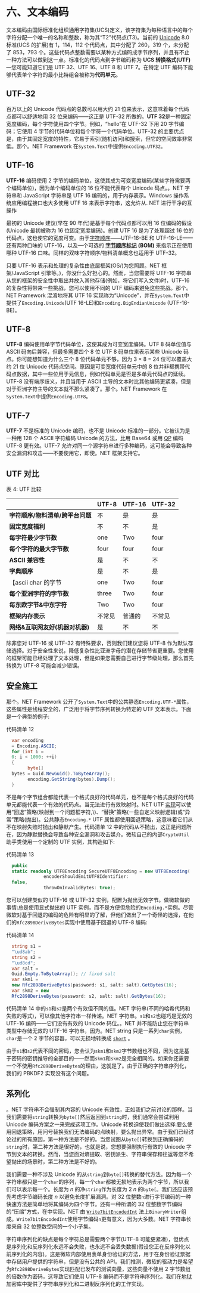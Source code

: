 # 六、文本编码

文本编码由国际标准化组织通用字符集(UCS)定义，该字符集为每种语言中的每个字符分配一个唯一的名称和整数，称为其“T2”代码点(T3)。当前的 [Unicode](http://unicode.org/) 8.0 标准(UCS 的扩展)有 1，114，112 个代码点，其中分配了 260，319 个，未分配了 853，793 个。这些代码点整数需要以某种方式编码成字节序列，并且有不止一种方法可以做到这一点。标准化的代码点到字节编码称为 **UCS 转换格式(UTF)**—您可能知道它们是 UTF 32、UTF 16、UTF 8 和 UTF 7。在特定 UTF 编码下能够代表单个字符的最小比特组合被称为**代码单元**。

## UTF-32

百万以上的 Unicode 代码点的总数可以用大约 21 位来表示，这意味着每个代码点都可以舒适地用 32 位来编码——这正是 UTF-32 所做的。**UTF 32**是一种固定宽度编码，每个字符使用四个字节。例如，“hello”在 UTF-32 下用 20 字节编码；它使用 4 字节的代码单位和每个字符一个代码单位。UTF-32 的主要优点是，由于其固定宽度的特性，它易于索引(随机访问)和搜索，但它的空间效率非常低。那个。NET Framework 在`System.Text`中提供`Encoding.UTF32`。

## UTF-16

**UTF-16** 编码使用 2 字节的编码单位，这使其成为可变宽度编码(某些字符需要两个编码单位)，因为单个编码单位的 16 位不能代表每个 Unicode 码点。。NET 字符串和 JavaScript 字符串是 UTF 16 编码的，用于内存表示。Windows 操作系统应用编程接口也大多使用 UTF 16 来表示字符串，这允许从. NET 进行干净的互操作

最初的 Unicode 建议(早在 90 年代)是基于每个代码点都可以用 16 位编码的假设(Unicode 最初被称为 16 位固定宽度编码)。创建 UTF 16 是为了处理超过 16 位的代码点，这也使它的宽度可变。由于[字符顺序](http://en.wikipedia.org/wiki/Endianness)——UTF-16-BE 和 UTF-16-LE——还有两种口味的 UTF-16，以及一个可选的 [**字节顺序标记**](http://en.wikipedia.org/wiki/Byte_Order_Mark) **(BOM)** 来指示正在使用哪种 UTF-16 口味。同样的双味字符顺序/物料清单概念也适用于 UTF-32。

只要 UTF-16 表示和处理的复杂性由底层框架(OS/)为您照顾。NET 框架/JavaScript 引擎等。)，你没什么好担心的。然而，当您需要将 UTF-16 字符串从您的框架的安全性中取出并放入其他存储(例如，将它们写入文件)时，UTF-16 的复杂性将带来一些挑战，您可以使用不同的 UTF 编码来避免这些挑战。那个。NET Framework 混淆地将其 UTF 16 实现称为“Unicode”，并在`System.Text`中提供了`Encoding.Unicode`(UTF 16-LE)和`Encoding.BigEndianUnicode` (UTF-16-BE)。

## UTF-8

**UTF-8** 编码使用单字节代码单位，这使其成为可变宽度编码。UTF 8 码单位值与 ASCII 码向后兼容，但最多需要四个 8 位 UTF 8 码单位来表示某些 Unicode 码点。你可能想知道为什么三个 8 位代码单元不够，因为 3 × 8 = 24 位可以覆盖大约 21 位 Unicode 代码点空间。原因是可变宽度代码单元中的 8 位并非都携带代码点数据，其中一些位用于元信息，例如代码单元是否是多单元代码点的延续。UTF-8 没有端序歧义，并且当用于 ASCII 主导的文本时比其他编码更紧凑，但是对于亚洲字符主导的文本就不那么紧凑了。那个。NET Framework 在`System.Text`中提供`Encoding.UTF8`。

## UTF-7

**UTF-7** 不是标准的 Unicode 编码，也不是 Unicode 标准的一部分。它被认为是一种用 128 个 ASCII 字符编码 Unicode 的方法，比用 Base64 或用 [QP](http://en.wikipedia.org/wiki/Quoted-printable) 编码 UTF-8 更有效。UTF-7 允许对同一个源字符串进行多种编码，这可能会导致各种安全漏洞和攻击——不要使用它，即使。NET 框架支持它。

## UTF 对比

表 4: UTF 比较

|  | UTF-8 | UTF-16 | UTF-32 |
| --- | --- | --- | --- |
| **字符顺序/物料清单/跨平台问题** | 不 | 是 | 是 |
| **固定宽度福利** | 不 | 不 | 是 |
| **每字符最少字节数** | one | Two | four |
| **每个字符的最大字节数** | four | four | four |
| **ASCII 兼容性** | 是 | 不 | 不 |
| **字典顺序** | 是 | 不 | 是 |
| 【ascii char 的字节 | one | Two | four |
| **每个亚洲字符的字节数** | three | Two | four |
| **每东欧字节&中东字符** | Two | Two | four |
| **框架内存表示** | 不常见 | 普通的 | 不常见 |
| **网络&互联网友好(机器对机器)** | 是 | 不 | 不 |

除非您对 UTF-16 或 UTF-32 有特殊要求，否则我们建议您将 UTF-8 作为默认存储选择。对于安全性来说，降低复杂性比亚洲字母的潜在存储节省更重要。您使用的框架可能已经处理了文本处理，但是如果您需要自己进行字节级处理，那么首先转换为 UTF-8 可能会减少错误。

## 安全施工

那个。NET Framework 公开了`System.Text`中的公共静态`Encoding.UTF-*`属性，这些属性是线程安全的，广泛用于将字节序列转换为特定的 UTF 文本表示。下面是一个典型的例子:

代码清单 12

```cs
  var encoding
  = Encoding.ASCII;
  for (int i =
  0; i < 1000; ++i)
  {
        byte[]
  bytes = Guid.NewGuid().ToByteArray();
        encoding.GetString(bytes).Dump();
  }

```

不是每个字节组合都能代表一个格式良好的代码单元，也不是每个格式良好的代码单元都能代表一个有效的代码点。当无法进行有效映射时。NET UTF [实现](http://msdn.microsoft.com/en-us/library/ms404377.aspx)可以使用“回退”策略(映射到一个问题框字符,\\)、“替换”策略(一些自定义映射逻辑)或“异常”策略(抛出)。公共静态`Encoding.*` UTF 属性都使用回退策略，这意味着它们从不在映射失败时抛出和静默产生。代码清单 12 中的代码从不抛出，这正是问题所在，因为静默替换会导致各种安全漏洞和攻击媒介。微软自己的内部`CryptoUtil`助手类使用一个定制的 UTF 实例，其构造如下:

代码清单 13

```cs
  public
  static readonly UTF8Encoding SecureUTF8Encoding = new UTF8Encoding(
              encoderShouldEmitUTF8Identifier:
  false,
              throwOnInvalidBytes: true);

```

您可以创建类似的 UTF-16 或 UTF-32 实例，配置为抛出无效字节。做微软做的事情:总是使用显式抛出的 UTF 实例，而不是方便但危险的`Encoding.*`实例。尽管微软对基于回退的编码的危险有明显的了解，但他们做出了一个奇怪的选择，在他们的`Rfc2898DeriveBytes`实现中使用基于回退的 UTF-8 编码:

代码清单 14

```cs
  string s1 =
  "\ud8ab";
  string s2 =
  "\ud8cd";
  var salt =
  Guid.Empty.ToByteArray(); // fixed salt
  var skm1 =
  new Rfc2898DeriveBytes(password: s1, salt: salt).GetBytes(16);
  var skm2 = new
  Rfc2898DeriveBytes(password: s2, salt: salt).GetBytes(16);

```

代码清单 14 中的`s1`和`s2`是两个有效但不同的值。NET 字符串(不同的哈希代码和失败的等式)，可以像其他字符串一样传递。NET 字符串。`s1`和`s2`也碰巧是无效的 UTF-16 编码——它们没有有效的 Unicode 码位。。NET 并不能防止您在字符串类型中存储无效的 UTF-16 字符串，因为。NET string 只是一系列`char`实例，`char`是一个 2 字节的容器，可以无损地转换成 [`short`](http://msdn.microsoft.com/en-us/library/ybs77ex4.aspx) 。

由于`s1`和`s2`代表不同的密码，您会认为`skm1`和`skm2`字节数组也不同，因为这是基于密码的密钥推导的全部目的——然而`skm1`和`skm2`是完全相同的。如果你还需要一个不使用`Rfc2898DeriveBytes`的理由，这就是了。由于正确的字符串序列化，我们的 PBKDF2 实现没有这个问题。

## 系列化

。NET 字符串不会强制其内容的 Unicode 有效性，正如我们之前讨论的那样。当我们需要将`string`转换为`byte[]`然后返回到`string`时，我们通常会尝试利用 Unicode 编码方案之一来完成这项工作。Unicode 转换迫使我们做出选择:要么使用回退策略，用问号替换我们无法编码的点映射，要么抛出异常。由于我们已经讨论过的所有原因，第一种方法是不好的。当您试图从`byte[]`转换到正确编码的`string`时，第二种方法是很好的，也就是说，您想要强制执行有效的 Unicode 字节到文本的转换。然而，当您面对熵提取、密钥派生、字符串保存和往返等您不希望抛出的场景时，第二种方法是不好的。

我们需要一种不涉及 Unicode 的从`string`到`byte[]`转换的替代方法。因为每一个字符串都只是一个`char`的序列，每一个`char`都被无损地表示为两个字节，所以我们可以表示每一个。长度为 *n* 的净`string`作为长度为 2 *n* 的`byte[`。我们还应该预先考虑字节编码长度 *n* 以避免长度扩展漏洞。对 32 位整数`n`进行字节编码的一种快速方法是简单地将其编码为四个字节。还有一种所谓的 32 位整数字节编码的“压缩”方式，在中实现。NET 由 [`Write7bitEncodedInt`](http://msdn.microsoft.com/en-us/library/system.io.binarywriter.write7bitencodedint.aspx) 法上`BinaryWriter`组成。`Write7bitEncodedInt`使用字节编码`n`更有意义，因为大多数。NET 字符串长度来自 32 位整数空间的一个小子集。

字符串序列化的缺点是每个字符总是需要两个字节(UTF-8 可能更紧凑)，但优点是序列化和反序列化永远不会失败，也永远不会丢失数据(假设您正在反序列化以前序列化的内容)。这是微软内部使用表单身份验证的方法，用于在身份验证票据中存储用户提供的字符串，但是没有公共的 API。我们推测，微软的驱动力是希望为`Rfc2898DeriveBytes`实现匹配已发布的测试向量，这些向量不使用 2 字节数组的倍数作为密码，这导致它们使用 UTF-8 编码而不是字符串序列化。我们在[地狱](http://securitydriven.net/inferno/#String%20serialization)加密库中提供了字符串序列化和二进制反序列化的工作实现。